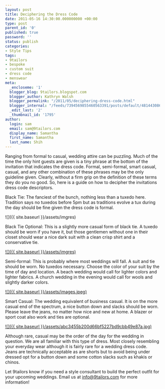 ```yaml
---
layout: post
title: Deciphering the Dress Code
date: 2011-05-16 14:30:00.000000000 +00:00
type: post
parent_id: '0'
published: true
password: ''
status: publish
categories:
- Style Tips
tags:
- 9tailors
- bespoke
- custom suit
- dress code
- menswear
meta:
  _encloseme: '1'
  blogger_blog: 9tailors.blogspot.com
  blogger_author: Kathryn Walsh
  blogger_permalink: "/2011/05/deciphering-dress-code.html"
  blogger_internal: "/feeds/7394569855460563391/posts/default/4814430863328444493"
  _edit_last: '2'
  _thumbnail_id: '1795'
author:
  login: sam
  email: sam@9tailors.com
  display_name: Samantha
  first_name: Samantha
  last_name: Shih
---
```

Ranging from formal to casual, wedding attire can be puzzling. Much of the time the only hint guests are given is a tiny phrase at the bottom of the invitation that indicates the dress code. Formal, semi-formal, smart casual, casual, and any other combination of these phrases may be the only guideline given. Clearly, without a firm grip on the definition of these terms they do you no good. So, here is a guide on how to decipher the invitations dress code descriptors.

Black Tie: The fanciest of the bunch, nothing less than a tuxedo here. Tradition says no tuxedos before 5pm but as traditions evolve a tux during the day should be fine given the dress code is formal.

![]({{ site.baseurl }}/assets/imgres)

Black Tie Optional: This is a slightly more casual form of black tie. A tuxedo should be worn if you have it, but those gentlemen without one in their closet should wear a nice dark suit with a clean crisp shirt and a conservative tie.

[![]({{ site.baseurl }}/assets/imgres)](http://2.bp.blogspot.com/-AjNF8WauB_w/TdE5bT7V35I/AAAAAAAAAUw/ejxwxqNViTU/s1600/imgres)

Semi-formal: This is probably where most weddings will fall. A suit and tie should be worn. No tuxedos necessary. Choose the color of your suit by the time of day and location. A beach wedding would call for lighter colors and lighter fabrics. A church wedding in the evening would call for wools and slightly darker colors.

[![]({{ site.baseurl }}/assets/images.jpeg)](http://2.bp.blogspot.com/-BUybl8gxSbM/TdE8G3lv4iI/AAAAAAAAAVA/-vN7dbZBbVU/s1600/images.jpeg)

Smart Casual: The wedding equivalent of business casual. It is on the more casual end of the spectrum, a nice button down and slacks should be worn. Please leave the jeans, no matter how nice and new at home. A blazer or sport coat also work and ties are optional.

[![]({{ site.baseurl }}/assets/abc3455b200d66bf5227bd9cbb49e87a.jpg)](http://3.bp.blogspot.com/-zR99m2WYlK4/TdE91GVvb4I/AAAAAAAAAVQ/3RkofTMmveQ/s1600/abc3455b200d66bf5227bd9cbb49e87a.jpg)

Although rare, casual may be the order of the day for the wedding in question. We are all familiar with this type of dress. Most closely resembling your everyday wear although it is fairly rare for a wedding dress code. Jeans are technically acceptable as are shorts but to avoid being under dressed opt for a button down and some cotton slacks such as khakis or chinos.

Let 9tailors know if you need a style consultant to build the perfect outfit for your upcoming weddings. Email us at info@9tailors.com for more information!